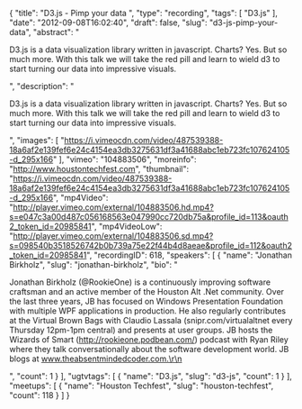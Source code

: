 {
  "title": "D3.js - Pimp your data  ",
  "type": "recording",
  "tags": [
    "D3.js"
  ],
  "date": "2012-09-08T16:02:40",
  "draft": false,
  "slug": "d3-js-pimp-your-data",
  "abstract": "<p>D3.js is a data visualization library written in javascript. Charts? Yes. But so much more. With this talk we will take the red pill and learn to wield d3 to start turning our data into impressive visuals.</p>",
  "description": "<p>D3.js is a data visualization library written in javascript. Charts? Yes. But so much more. With this talk we will take the red pill and learn to wield d3 to start turning our data into impressive visuals.</p>",
  "images": [
    "https://i.vimeocdn.com/video/487539388-18a6af2e139fef6e24c4154ea3db3275631df3a41688abc1eb723fc107624105-d_295x166"
  ],
  "vimeo": "104883506",
  "moreinfo": "http://www.houstontechfest.com",
  "thumbnail": "https://i.vimeocdn.com/video/487539388-18a6af2e139fef6e24c4154ea3db3275631df3a41688abc1eb723fc107624105-d_295x166",
  "mp4Video": "http://player.vimeo.com/external/104883506.hd.mp4?s=e047c3a00d487c056168563e047990cc720db75a&profile_id=113&oauth2_token_id=20985841",
  "mp4VideoLow": "http://player.vimeo.com/external/104883506.sd.mp4?s=098540b3518526742b0b739a75e22f44b4d8aeae&profile_id=112&oauth2_token_id=20985841",
  "recordingID": 618,
  "speakers": [
    {
      "name": "Jonathan Birkholz",
      "slug": "jonathan-birkholz",
      "bio": "<p>Jonathan Birkholz (@RookieOne) is a continuously improving software craftsman and an active member of the Houston Alt .Net community. Over the last three years, JB has focused on Windows Presentation Foundation with multiple WPF applications in production. He also regularly contributes at the Virtual Brown Bags with Claudio Lassala (snipr.com/virtualaltnet every Thursday 12pm-1pm central) and presents at user groups. JB hosts the Wizards of Smart (http://rookieone.podbean.com/) podcast with Ryan Riley where they talk conversationally about the software development world. JB blogs at www.theabsentmindedcoder.com.\r\n</p>",
      "count": 1
    }
  ],
  "ugtvtags": [
    {
      "name": "D3.js",
      "slug": "d3-js",
      "count": 1
    }
  ],
  "meetups": [
    {
      "name": "Houston Techfest",
      "slug": "houston-techfest",
      "count": 118
    }
  ]
}